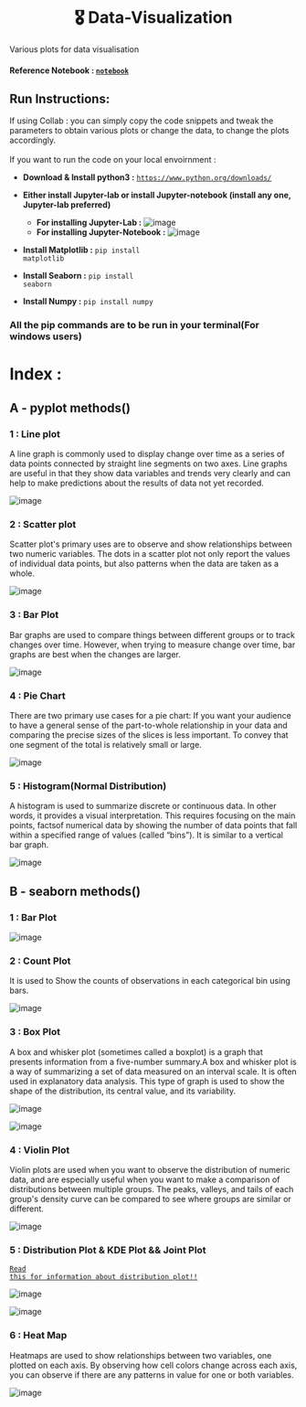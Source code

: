 <h1 align="center"> 🎖️ Data-Visualization </h1>

Various plots for data visualisation

#### Reference Notebook : <a href="https://github.com/deepanshu-Raj/Data_Visualization/blob/master/Data_Visualization.ipynb"><code>notebook</code></a>

## Run Instructions:

If using Collab : you can simply copy the code snippets and tweak the parameters to obtain various plots or change the data, to change the plots accordingly.<br><br>
If you want to run the code on your local envoirnment :
    
   - <b>Download & Install python3 :</b> <code>https://www.python.org/downloads/</code>
   - <b>Either install Jupyter-lab or install Jupyter-notebook (install any one, Jupyter-lab preferred)</b>
   
      - <b>For installing Jupyter-Lab :</b>
        ![image](https://user-images.githubusercontent.com/54600788/116506259-87d2ad00-a8da-11eb-94d9-0c913ea9888f.png)
      - <b>For installing Jupyter-Notebook :</b> 
        ![image](https://user-images.githubusercontent.com/54600788/116506383-c6686780-a8da-11eb-9dee-e078d4a7743b.png)

     
   - <b>Install Matplotlib :</b> <code>pip install matplotlib</code>
   - <b>Install Seaborn :</b> <code>pip install seaborn</code>
   - <b>Install Numpy :</b> <code>pip install numpy</code>  

### All the pip commands are to be run in your terminal(For windows users)

# Index :

A - pyplot methods()  
--------------------------------------------
### 1 : <b>Line plot</b>
    
   A line graph is commonly used to display change over time as a series of data points connected by straight line segments on two axes. Line graphs are useful in that they show data variables and trends very clearly and can help to make predictions about the results of data not yet recorded.
   
   ![image](https://user-images.githubusercontent.com/54600788/116516839-bc9b3000-a8eb-11eb-89e4-e585519dc9e0.png)

    
### 2 : <b>Scatter plot</b>

   Scatter plot's primary uses are to observe and show relationships between two numeric variables. The dots in a scatter plot not only report the values of individual data points, but also patterns when the data are taken as a whole.
   
   ![image](https://user-images.githubusercontent.com/54600788/116516893-cf156980-a8eb-11eb-8e74-a7b08f41a73d.png)


### 3 : <b>Bar Plot</b>
    
   Bar graphs are used to compare things between different groups or to track changes over time. However, when trying to measure change over time, bar graphs are best when the changes are larger.
   
   ![image](https://user-images.githubusercontent.com/54600788/116516940-ddfc1c00-a8eb-11eb-96b1-d1f59fd0c0d1.png)


### 4 : <b>Pie Chart</b>

   There are two primary use cases for a pie chart: If you want your audience to have a general sense of the part-to-whole relationship in your data and comparing the precise sizes of the slices is less important. To convey that one segment of the total is relatively small or large.
   
   ![image](https://user-images.githubusercontent.com/54600788/116516987-ed7b6500-a8eb-11eb-9d27-2c69c8a796f3.png)


### 5 : <b>Histogram(Normal Distribution)</b>

   A histogram is used to summarize discrete or continuous data. In other words, it provides a visual interpretation. This requires focusing on the main points, factsof numerical data by showing the number of data points that fall within a specified range of values (called “bins”). It is similar to a vertical bar graph.
   
   ![image](https://user-images.githubusercontent.com/54600788/116517024-f9672700-a8eb-11eb-971d-b442d91b01f4.png)


B - seaborn methods() 
--------------------------------------------
### 1 : <b>Bar Plot</b>
   
   ![image](https://user-images.githubusercontent.com/54600788/116517054-04ba5280-a8ec-11eb-9cc2-54e5355fc5c9.png)

    
### 2 : <b>Count Plot</b>

   It is used to Show the counts of observations in each categorical bin using bars.
   
   ![image](https://user-images.githubusercontent.com/54600788/116517087-113eab00-a8ec-11eb-86cb-76255255b184.png)


### 3 : <b>Box Plot</b>

   A box and whisker plot (sometimes called a boxplot) is a graph that presents information from a five-number summary.A box and whisker plot is a way of summarizing a set of data measured on an interval scale. It is often used in explanatory data analysis. This type of graph is used to show the shape of the distribution, its central value, and its variability.
   
   ![image](https://user-images.githubusercontent.com/54600788/116516268-0afbff00-a8eb-11eb-965b-c666a2e557c9.png)
   
   ![image](https://user-images.githubusercontent.com/54600788/116518756-4b10b100-a8ee-11eb-9d53-180ba6ccdf44.png)

   
### 4 : <b>Violin Plot</b>

   Violin plots are used when you want to observe the distribution of numeric data, and are especially useful when you want to make a comparison of distributions between multiple groups. The peaks, valleys, and tails of each group's density curve can be compared to see where groups are similar or different.
   
   ![image](https://user-images.githubusercontent.com/54600788/116517177-37fce180-a8ec-11eb-9276-7994335d0797.png)


### 5 : <b>Distribution Plot & KDE Plot && Joint Plot</b>

   <code><a href="https://www.geeksforgeeks.org/seaborn-distribution-plots/#:~:text=It%20provides%20a%20high%2Dlevel,examining%20univariate%20and%20bivariate%20distributions.">Read this for information about distribution plot!!</a></code>
   
   ![image](https://user-images.githubusercontent.com/54600788/116517200-421ee000-a8ec-11eb-983e-1cd7ee336c45.png)
    
   ![image](https://user-images.githubusercontent.com/54600788/116517246-519e2900-a8ec-11eb-945f-857350367766.png)

   

### 6 : <b>Heat Map</b>
   
   Heatmaps are used to show relationships between two variables, one plotted on each axis. By observing how cell colors change across each axis, you can observe if there are any patterns in value for one or both variables.
   
   ![image](https://user-images.githubusercontent.com/54600788/116517302-64b0f900-a8ec-11eb-8dd4-e8ea86951e8e.png)

